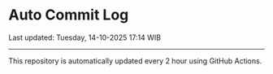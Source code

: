 # Auto Commit Log

Last updated: Tuesday, 14-10-2025 17:14 WIB

---

This repository is automatically updated every 2 hour using GitHub Actions.
